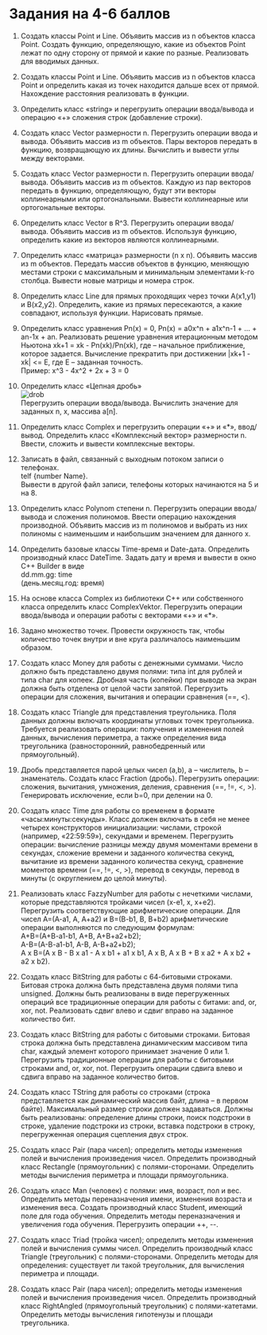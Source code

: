 Задания на 4-6 баллов
==================

1. Создать классы Point и Line. Объявить массив из n объектов класса Point. Создать функцию, определяющую, какие из объектов Point лежат по одну сторону от прямой и какие по разные. Реализовать для вводимых данных.

1. Создать классы Point и Line. Объявить массив из n объектов класса Point и определить какая из точек находится дальше всех от прямой. Нахождение расстояния реализовать в функции.

1. Определить класс «string» и перегрузить операции ввода/вывода и операцию «+» сложения строк (добавление строки).

1. Создать класс Vector размерности n. Перегрузить операции ввода и вывода. Объявить массив из m объектов. Пары векторов передать в функцию, возвращающую их длины. Вычислить и вывести углы между векторами.

1. Создать класс Vector размерности n. Перегрузить операции ввода/вывода. Объявить массив из m объектов. Каждую из пар векторов передать в функцию, определяющую, будут эти векторы коллинеарными или ортогональными. Вывести коллинеарные или ортогональные векторы.

1. Определить класс Vector в R^3. Перегрузить операции ввода/вывода. Объявить массив из m объектов. Используя функцию, определить какие из векторов являются коллинеарными.

1. Определить класс «матрица» размерности (n x n). Объявить массив из m объектов. Передать массив объектов в функцию, меняющую местами строки с максимальным и минимальным элементами k-го столбца. Вывести новые матрицы и номера строк.

1. Определить класс Line для прямых проходящих через точки A(x1,y1) и B(x2,y2). Определить, какие из прямых пересекаются, а какие совпадают, используя функции. Нарисовать прямые.

1. Определить класс уравнения Pn(x) = 0, Pn(x) = a0x^n + a1x^n-1 + ... + an-1x + an. Реализовать решение уравнения итерационным методом Ньютона xk+1 = xk - Pn(xk)/Pn(xk), где  – начальное приближение, которое задается. Вычисление прекратить при достижении |xk+1 - xk| <= E, где E – заданная точность.  
Пример: x^3 - 4x^2 + 2x + 3 = 0

1. Определить класс «Цепная дробь»  
![drob](http://savepic.org/6197286.png)  
Перегрузить операции ввода/вывода. Вычислить значение для заданных n, x, массива a[n].

1. Определить класс Complex и перегрузить операции «+» и «*», ввод/вывод. Определить класс «Комплексный вектор» размерности n. Ввести, сложить и вывести комплексные векторы.

1. Записать в файл, связанный с выходным потоком записи о телефонах.  
telf	{number
Name}.  
Вывести в другой файл записи, телефоны которых начинаются на 5 и на 8.

1. Определить класс Polynom степени n. Перегрузить операции ввода/вывода и сложения полиномов.
Ввести операцию нахождения производной. Объявить массив из m полиномов и выбрать из них полиномы с наименьшим и наибольшим значением для данного x.

1. Определить базовые классы Time-время и Date-дата. Определить производный класс DateTime.
Задать дату и время и вывести в окно C++ Builder в виде  
dd.mm.gg: time  
(день.месяц.год: время)

1. На основе класса Complex из библиотеки С++ или собственного класса определить класс ComplexVektor.
Перегрузить операции ввода/вывода и операции работы с векторами «+» и «*».

1. Задано множество точек. Провести окружность так, чтобы количество точек внутри и вне круга различалось наименьшим образом.

1. Создать класс Money для работы с денежными суммами. Число должно быть представлено двумя полями: типа int для рублей и типа char для копеек. Дробная часть (копейки) при выводе на экран должна быть отделена от целой части запятой. Перегрузить операции для сложения, вычитания и операции сравнения (==, <).

1. Создать класс Triangle для представления треугольника. Поля данных должны включать координаты угловых точек треугольника. Требуется реализовать операции: получения и изменения полей данных, вычисления периметра, а также определения вида треугольника (равносторонний, равнобедренный или прямоугольный).

1. Дробь представляется парой целых чисел (a,b), а – числитель, b – знаменатель. Создать класс Fraction (дробь). Перегрузить операции: сложения, вычитания, умножения, деления, сравнения (==, !=, <, >). Генерировать исключение, если b=0, при делении на 0.

1. Создать класс Time для работы со временем в формате «часы:минуты:секунды». Класс должен включать в себя не менее четырех конструкторов инициализации: числами, строкой (например, «22:59:59»), секундами и временем. Перегрузить операции: вычисление разницы между двумя моментами времени в секундах, сложение времени и заданного количества секунд, вычитание из времени заданного количества секунд, сравнение моментов времени (==, !=, <, >), перевод в секунды, перевод в минуты (с округлением до целой минуты).

1. Реализовать класс FazzyNumber для работы с нечеткими числами, которые представляются тройками чисел (x-e1, x, x+e2). Перегрузить соответствующие арифметические операции. Для чисел A=(A-a1, A, A+a2) и B=(B-b1, B, B+b2) арифметические операции выполняются по следующим формулам:  
A+B=(A+B-a1-b1, A+B, A+B+a2+b2);  
A-B=(A-B-a1-b1, A-B, A-B+a2+b2);  
A x B=(A x B - B x a1 - A x b1 + a1 x b1, A x B, A x B + B x a2 + A x b2 + a2 x b2).

1. Создать класс BitString для работы с 64-битовыми строками. Битовая строка должна быть представлена двумя полями типа unsigned. Должны быть реализованы в виде перегруженных операций все традиционные операции для работы с битами: and, or, xor, not. Реализовать сдвиг влево и сдвиг вправо на заданное количество бит.

1. Создать класс BitString для работы с битовыми строками. Битовая строка должна быть представлена динамическим массивом типа char, каждый элемент которого принимает значение 0 или 1. Перегрузить традиционные операции для работы с битовыми строками and, or, xor, not. Перегрузить операции сдвига влево и сдвига вправо на заданное количество битов.

1. Создать класс TString для работы со строками (строка представляется как динамический массив байт, длина – в первом байте). Максимальный размер строки должен задаваться. Должны быть реализованы: определение длины строки, поиск подстроки в строке, удаление подстроки из строки, вставка подстроки в строку, перегруженная операция сцепления двух строк.

1. Создать класс Pair (пара чисел); определить методы изменения полей и вычисления произведения чисел. Определить производный класс Rectangle (прямоугольник) с полями-сторонами. Определить методы вычисления периметра и площади прямоугольника.

1. Создать класс Man (человек) с полями: имя, возраст, пол и вес. Определить методы переназначения имени, изменения возраста и изменения веса. Создать производный класс Student, имеющий поле для года обучения. Определить методы переназначения и увеличения года обучения. Перегрузить операции ++, --.

1. Создать класс Triad (тройка чисел); определить методы изменения полей и вычисления суммы чисел. Определить производный класс Triangle (треугольник) с полями-сторонами. Определить методы для определения: существует ли такой треугольник, для вычисления периметра и площади.

1. Создать класс Pair (пара чисел); определить методы изменения полей и вычисления произведения чисел. Определить производный класс RightAngled (прямоугольный треугольник) с полями-катетами. Определить методы вычисления гипотенузы и площади треугольника.
